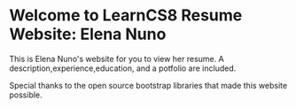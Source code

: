 
# Welcome to LearnCS8 Resume Website: Elena Nuno

This is Elena Nuno's website for you to view her resume. A description,experience,education, and a potfolio are included.

Special thanks to the open source bootstrap libraries that made this website possible. 
